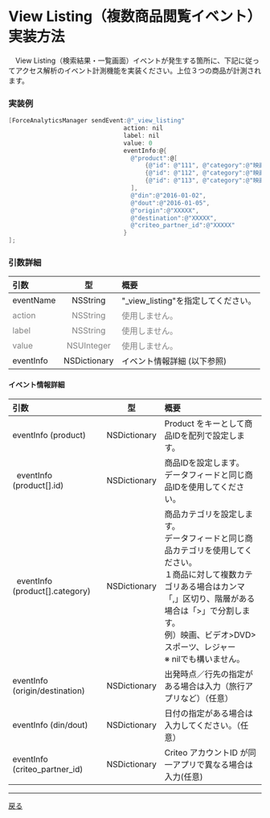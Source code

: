#	View Listing（複数商品閲覧イベント）実装方法

　View Listing（検索結果・一覧画面）イベントが発生する箇所に、下記に従ってアクセス解析のイベント計測機能を実装ください。上位３つの商品が計測されます。

### 実装例

```objective-c
[ForceAnalyticsManager sendEvent:@"_view_listing"
                                action: nil
                                label: nil
                                value: 0
                                eventInfo:@{
                                  @"product":@[
                                      {@"id": @"111", @"category":@"映画、ビデオ>DVD>スポーツ、レジャー"},
                                      {@"id": @"112", @"category":@"映画、ビデオ>DVD>スポーツ、レジャー"},
                                      {@"id": @"113", @"category":@"映画、ビデオ>DVD>スポーツ、レジャー"}
                                  ],
                                  @"din":@"2016-01-02",
                                  @"dout":@"2016-01-05",
                                  @"origin":@"XXXXX",
                                  @"destination":@"XXXXX",
                                  @"criteo_partner_id":@"XXXXX"
                                }
];
```

### 引数詳細

| 引数 | 型 | 概要 |
|:----------|:-----------:|:------------|
|eventName|NSString|"\_view\_listing"を指定してください。|
|<span style="color:grey">action|<span style="color:grey">NSString|<span style="color:grey">使用しません。|
|<span style="color:grey">label|<span style="color:grey">NSString|<span style="color:grey">使用しません。|
|<span style="color:grey">value|<span style="color:grey">NSUInteger|<span style="color:grey">使用しません。|
|eventInfo|NSDictionary|イベント情報詳細 (以下参照)|

#### イベント情報詳細

| 引数 | 型 | 概要 |
|:----------|:-----------:|:------------|
|eventInfo (product)|NSDictionary|Product をキーとして商品IDを配列で設定します。
|&nbsp;&nbsp;eventInfo (product[].id)|NSDictionary|商品IDを設定します。<br>データフィードと同じ商品IDを使⽤してください。|
|&nbsp;&nbsp;eventInfo (product[].category)|NSDictionary|商品カテゴリを設定します。<br>データフィードと同じ商品カテゴリを使用してください。<br>１商品に対して複数カテゴリある場合はカンマ「,」区切り、階層がある場合は「>」で分割します。<br>例）映画、ビデオ>DVD>スポーツ、レジャー<br>※ nilでも構いません。|
|eventInfo (origin/destination)|NSDictionary|出発時点／行先の指定がある場合は入力（旅行アプリなど）（任意）|
|eventInfo (din/dout)|NSDictionary|⽇付の指定がある場合は⼊⼒してください。（任意）|
|eventInfo (criteo_partner_id)|NSDictionary|Criteo アカウントID が同⼀アプリで異なる場合は⼊⼒(任意)|

---
[戻る](/lang/ja/doc/fox_engagement/README.md)
